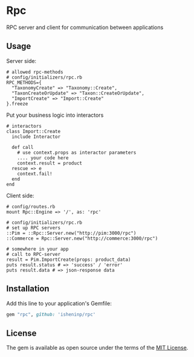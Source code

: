 # Rpc

RPC server and client for communication between applications

## Usage

Server side:

```
# allowed rpc-methods 
# config/initializers/rpc.rb
RPC_METHODS={
  "TaxonomyCreate" => "Taxonomy::Create",
  "TaxonCreateOrUpdate" => "Taxon::CreateOrUpdate",
  "ImportCreate" => "Import::Create"
}.freeze

```
Put your business logic into interactors

```
# interactors
class Import::Create
  include Interactor

  def call
    # use context.props as interactor parameters
    .... your code here
    context.result = product
  rescue => e
    context.fail!
  end
end
```

Client side:
```
# config/routes.rb
mount Rpc::Engine => '/', as: 'rpc'

# config/initializers/rpc.rb
# set up RPC servers
::Pim = ::Rpc::Server.new("http://pim:3000/rpc")
::Commerce = Rpc::Server.new("http://commerce:3000/rpc")

# somewhere in your app
# call to RPC-server
result = Pim.ImportCreate(props: product_data)
puts result.status # => 'success' / 'error'
puts result.data # => json-response data
```

## Installation
Add this line to your application's Gemfile:

```ruby
gem "rpc", github: 'isheninp/rpc'
```

## License
The gem is available as open source under the terms of the [MIT License](https://opensource.org/licenses/MIT).
